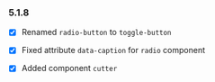 ### 5.1.8

+ [x] Renamed `radio-button` to `toggle-button`
+ [x] Fixed attribute `data-caption` for `radio` component
+ [x] Added component `cutter`


